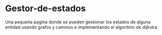 # Gestor-de-estados
Una pequeña pagina donde se pueden gestionar los estados de alguna entidad usando grafos y caminos e implementando el algoritmo de dijkstra 
